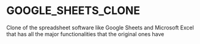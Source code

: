# GOOGLE_SHEETS_CLONE
Clone of the spreadsheet software like Google Sheets and Microsoft Excel that has all the major functionalities that the original ones have
